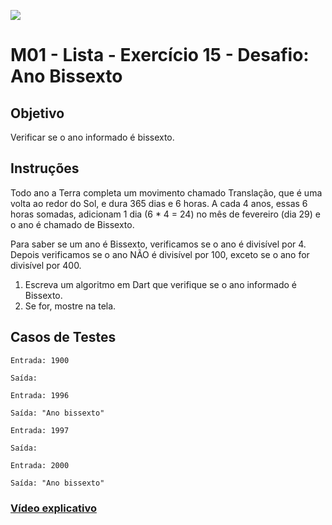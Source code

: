﻿![](https://i.imgur.com/xG74tOh.png)

# M01 - Lista - Exercício 15 - Desafio: Ano Bissexto

## Objetivo

Verificar se o ano informado é bissexto.

## Instruções

Todo ano a Terra completa um movimento chamado Translação, que é uma volta ao redor do Sol, e dura 365 dias e 6 horas. A cada 4 anos, essas 6 horas somadas, adicionam 1 dia (6 * 4 = 24) no mês de fevereiro (dia 29) e o ano é chamado de Bissexto.

Para saber se um ano é Bissexto, verificamos se o ano é divisível por 4. Depois verificamos se o ano NÃO é divisível por 100, exceto se o ano for divisível por 400.

1. Escreva um algoritmo em Dart que verifique se o ano informado é Bissexto.
2. Se for, mostre na tela.

## Casos de Testes

```
Entrada: 1900

Saída:
```

```
Entrada: 1996

Saída: "Ano bissexto"
```

```
Entrada: 1997

Saída:
```

```
Entrada: 2000

Saída: "Ano bissexto"
```

### [Vídeo explicativo](https://drive.google.com/file/d/1UrwzGNFx1NCV6PPly7n-hGfRdim2bNxB/view?usp=sharing)
